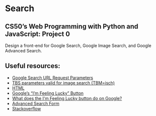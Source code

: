 # Search

## CS50’s Web Programming with Python and JavaScript: Project 0

Design a front-end for Google Search, Google Image Search, and Google Advanced Search.

## Useful resources:

- [Google Search URL Request Parameters](https://stenevang.wordpress.com/2013/02/22/google-advanced-power-search-url-request-parameters/)
- [TBS parameters valid for image search (TBM=isch)](<https://stenevang.wordpress.com/2013/02/22/google-advanced-power-search-url-request-parameters/#:~:text=TBS%20parameters%20valid%20for%20image%20search%20(TBM%3Disch)&text=Large%20images%3A%20tbs%3Disz%3A,isz%3Alt%2Cislt%3Aqsvga>)
- [HTML <input type="hidden">](https://www.w3schools.com/tags/att_input_type_hidden.asp)
- [Google’s “I’m Feeling Lucky” Button](https://www.standingcloud.com/im-feeling-lucky-google/)
- [What does the I'm Feeling Lucky button do on Google?](https://en.wikipedia.org/wiki/Google_Search#%22I'm_Feeling_Lucky%22)
- [Advanced Search Form](https://www.googleguide.com/sharpening_queries.html)
- [Stackoverflow](https://stackoverflow.com/)
